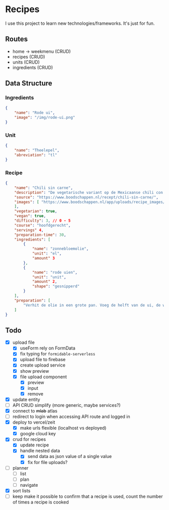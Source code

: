 # Recipes

I use this project to learn new technologies/frameworks. It's just for fun.

## Routes

- home -> weekmenu (CRUD)
- recipes (CRUD)
- units (CRUD)
- ingredients (CRUD)

## Data Structure

### Ingredients

```json
{
    "name": "Rode ui",
    "image": "/img/rode-ui.png"
}
```

### Unit

```json
{
    "name": "Theelepel",
    "abreviation": "tl"
}
```

### Recipe

```json
{
    "name": "Chili sin carne",
    "description": "De vegetarische variant op de Mexicaanse chili con carne: chili sin carne. Het bekende recept voor chili, maar dan zonder vlees! Een lekker en snel gerecht voor doordeweeks. Eet smakelijk!",
    "source": "https://www.boodschappen.nl/recept/chili-sin-carne/",
    "images": [ "https://www.boodschappen.nl/app/uploads/recipe_images/4by3_header/7179.jpg"
    ],
    "vegetarian": true,
    "vegan": true,
    "difficulty": 3, // 0 - 5
    "course": "hoofdgerecht",
    "servings" 4,
    "preparation-time": 30,
    "ingredients": [
        {
            "name": "zonnebloemolie",
            "unit": "el",
            "amount" 3
        },
        {
            "name": "rode uien",
            "unit": "unit",
            "amount" 2,
            "shape": "gesnipperd"
        }
    ],
    "preparation": [
        "Verhit de olie in een grote pan. Voeg de helft van de ui, de wortel en de bleekselderij toe en bak de groenten een paar minuten op een hoge stand tot ze zachter zijn. Voeg de paprika, knoflook en kruidenmix toe en bak circa 2 minuten.",
    ]
}
```



## Todo

- [x] upload file
  - [x] useForm rely on FormData
  - [x] fix typing for `formidable-serverless`
  - [x] upload file to firebase
  - [x] create upload service
  - [x] show preview
  - [x] file upload component
    - [x] preview
    - [x] input
    - [x] remove
- [x] update entity
- [ ] API CRUD simplify (more generic, maybe services?)
- [x] connect to ~~mlab~~ atlas
- [ ] redirect to login when accessing API route and logged in
- [x] deploy to vercel/zeit
  - [x] make urls flexible (localhost vs deployed)
  - [x] google cloud key
- [x] crud for recipes
  - [x] update recipe
  - [x] handle nested data
    - [x] send data as json value of a single value
    - [x] fix for file uploads?
- [ ] planner
  - [ ] list
  - [ ] plan
  - [ ] navigate
- [x] sort lists
- [ ] keep make it possible to confirm that a recipe is used, count the number of times a recipe is cooked

